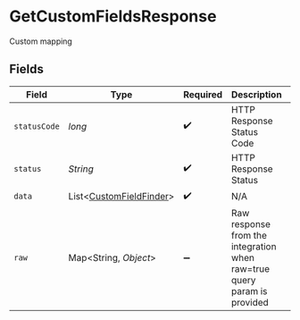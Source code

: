 # GetCustomFieldsResponse

Custom mapping


## Fields

| Field                                                                    | Type                                                                     | Required                                                                 | Description                                                              | Example                                                                  |
| ------------------------------------------------------------------------ | ------------------------------------------------------------------------ | ------------------------------------------------------------------------ | ------------------------------------------------------------------------ | ------------------------------------------------------------------------ |
| `statusCode`                                                             | *long*                                                                   | :heavy_check_mark:                                                       | HTTP Response Status Code                                                | 200                                                                      |
| `status`                                                                 | *String*                                                                 | :heavy_check_mark:                                                       | HTTP Response Status                                                     | OK                                                                       |
| `data`                                                                   | List\<[CustomFieldFinder](../../models/components/CustomFieldFinder.md)> | :heavy_check_mark:                                                       | N/A                                                                      |                                                                          |
| `raw`                                                                    | Map\<String, *Object*>                                                   | :heavy_minus_sign:                                                       | Raw response from the integration when raw=true query param is provided  |                                                                          |
